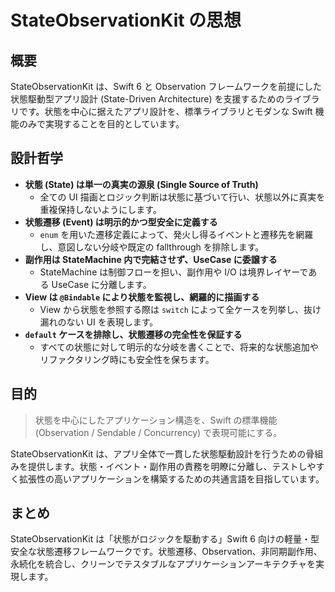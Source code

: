 # StateObservationKit の思想

## 概要
StateObservationKit は、Swift 6 と Observation フレームワークを前提にした状態駆動型アプリ設計 (State-Driven Architecture) を支援するためのライブラリです。状態を中心に据えたアプリ設計を、標準ライブラリとモダンな Swift 機能のみで実現することを目的としています。

## 設計哲学
- **状態 (State) は単一の真実の源泉 (Single Source of Truth)**
  - 全ての UI 描画とロジック判断は状態に基づいて行い、状態以外に真実を重複保持しないようにします。
- **状態遷移 (Event) は明示的かつ型安全に定義する**
  - `enum` を用いた遷移定義によって、発火し得るイベントと遷移先を網羅し、意図しない分岐や既定の fallthrough を排除します。
- **副作用は StateMachine 内で完結させず、UseCase に委譲する**
  - StateMachine は制御フローを担い、副作用や I/O は境界レイヤーである UseCase に分離します。
- **View は `@Bindable` により状態を監視し、網羅的に描画する**
  - View から状態を参照する際は `switch` によって全ケースを列挙し、抜け漏れのない UI を表現します。
- **`default` ケースを排除し、状態遷移の完全性を保証する**
  - すべての状態に対して明示的な分岐を書くことで、将来的な状態追加やリファクタリング時にも安全性を保ちます。

## 目的
> 状態を中心にしたアプリケーション構造を、Swift の標準機能 (Observation / Sendable / Concurrency) で表現可能にする。

StateObservationKit は、アプリ全体で一貫した状態駆動設計を行うための骨組みを提供します。状態・イベント・副作用の責務を明瞭に分離し、テストしやすく拡張性の高いアプリケーションを構築するための共通言語を目指しています。

## まとめ
StateObservationKit は「状態がロジックを駆動する」Swift 6 向けの軽量・型安全な状態遷移フレームワークです。状態遷移、Observation、非同期副作用、永続化を統合し、クリーンでテスタブルなアプリケーションアーキテクチャを実現します。
